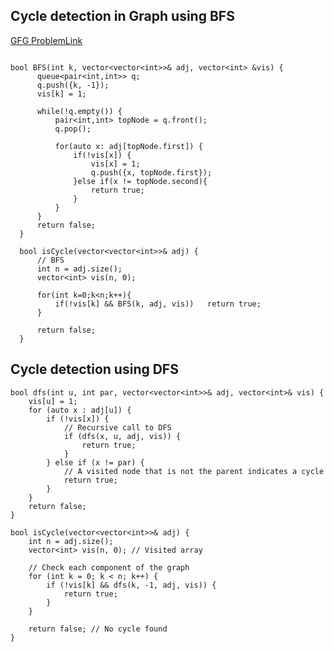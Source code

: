 ## Cycle detection in Graph using BFS
[GFG ProblemLink](https://www.geeksforgeeks.org/problems/detect-cycle-in-an-undirected-graph/1?utm_source=youtube&utm_medium=collab_striver_ytdescription&utm_campaign=detect-cycle-in-an-undirected-graph)

```

bool BFS(int k, vector<vector<int>>& adj, vector<int> &vis) {
      queue<pair<int,int>> q;
      q.push({k, -1});
      vis[k] = 1;
      
      while(!q.empty()) {
          pair<int,int> topNode = q.front();
          q.pop();
          
          for(auto x: adj[topNode.first]) {
              if(!vis[x]) {
                  vis[x] = 1;
                  q.push({x, topNode.first});
              }else if(x != topNode.second){
                  return true;
              }
          }
      }
      return false;
  }

  bool isCycle(vector<vector<int>>& adj) {
      // BFS
      int n = adj.size();
      vector<int> vis(n, 0);
      
      for(int k=0;k<n;k++){
          if(!vis[k] && BFS(k, adj, vis))   return true;
      }
      
      return false;
  }

```


## Cycle detection using DFS

```
bool dfs(int u, int par, vector<vector<int>>& adj, vector<int>& vis) {
    vis[u] = 1;
    for (auto x : adj[u]) {
        if (!vis[x]) {
            // Recursive call to DFS
            if (dfs(x, u, adj, vis)) {
                return true;
            }
        } else if (x != par) {
            // A visited node that is not the parent indicates a cycle
            return true;
        }
    }
    return false;
}

bool isCycle(vector<vector<int>>& adj) {
    int n = adj.size();
    vector<int> vis(n, 0); // Visited array

    // Check each component of the graph
    for (int k = 0; k < n; k++) {
        if (!vis[k] && dfs(k, -1, adj, vis)) {
            return true;
        }
    }

    return false; // No cycle found
}

```







